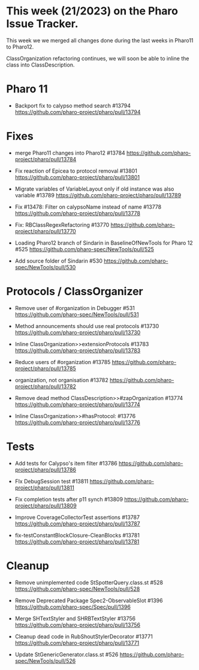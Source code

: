 # This week (21/2023) on the Pharo Issue Tracker.

This week we we merged all changes done during the last weeks in Pharo11 to Pharo12.

ClassOrganization refactoring continues, we will soon be able to inline the class into ClassDescription.

# Pharo 11


- Backport fix to calypso method search #13794
	https://github.com/pharo-project/pharo/pull/13794

# Fixes

- merge Pharo11 changes into Pharo12 #13784
	https://github.com/pharo-project/pharo/pull/13784

- Fix reaction of Epicea to protocol removal #13801
	https://github.com/pharo-project/pharo/pull/13801
	
- Migrate variables of VariableLayout only if old instance was also variable #13789
	https://github.com/pharo-project/pharo/pull/13789

- Fix #13478: Filter on calypsoName instead of name #13778
	https://github.com/pharo-project/pharo/pull/13778
	
- Fix: RBClassRegexRefactoring #13770
	https://github.com/pharo-project/pharo/pull/13770
	
- Loading Pharo12 branch of Sindarin in BaselineOfNewTools for Pharo 12 #525
	https://github.com/pharo-spec/NewTools/pull/525
	
- Add source folder of Sindarin #530
	https://github.com/pharo-spec/NewTools/pull/530


# Protocols / ClassOrganizer

- Remove user of #organization in Debugger #531
	https://github.com/pharo-spec/NewTools/pull/531

- Method announcements should use real protocols #13730
	https://github.com/pharo-project/pharo/pull/13730

- Inline ClassOrganization>>extensionProtocols #13783
	https://github.com/pharo-project/pharo/pull/13783

- Reduce users of #organization #13785
	https://github.com/pharo-project/pharo/pull/13785
	
- organization, not organisation #13782
	https://github.com/pharo-project/pharo/pull/13782
	
- Remove dead method ClassDescription>>#zapOrganization #13774
	https://github.com/pharo-project/pharo/pull/13774
	
- Inline ClassOrganization>>#hasProtocol: #13776
	https://github.com/pharo-project/pharo/pull/13776

# Tests


- Add tests for Calypso's item filter #13786
	https://github.com/pharo-project/pharo/pull/13786

- FIx DebugSession test #13811
	https://github.com/pharo-project/pharo/pull/13811
	
- Fix completion tests after p11 synch #13809
	https://github.com/pharo-project/pharo/pull/13809
	
- Improve CoverageCollectorTest assertions #13787
	https://github.com/pharo-project/pharo/pull/13787
	
- fix-testConstantBlockClosure-CleanBlocks #13781
	https://github.com/pharo-project/pharo/pull/13781

# Cleanup

- Remove unimplemented code StSpotterQuery.class.st #528
	https://github.com/pharo-spec/NewTools/pull/528

- Remove Deprecated Package Spec2-ObservableSlot #1396
	https://github.com/pharo-spec/Spec/pull/1396
	
- Merge SHTextStyler and SHRBTextStyler #13756
	https://github.com/pharo-project/pharo/pull/13756
	
- Cleanup dead code in RubShoutStylerDecorator #13771
	https://github.com/pharo-project/pharo/pull/13771
	
- Update StGenericGenerator.class.st #526
	https://github.com/pharo-spec/NewTools/pull/526
